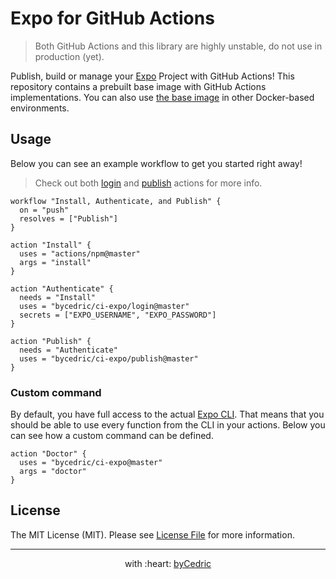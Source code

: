 # Expo for GitHub Actions

> Both GitHub Actions and this library are highly unstable, do not use in production (yet).

Publish, build or manage your [Expo](https://expo.io) Project with GitHub Actions!
This repository contains a prebuilt base image with GitHub Actions implementations.
You can also use [the base image](base) in other Docker-based environments.

## Usage

Below you can see an example workflow to get you started right away!

> Check out both [login](./login) and [publish](./publish) actions for more info.

```hcl
workflow "Install, Authenticate, and Publish" {
  on = "push"
  resolves = ["Publish"]
}

action "Install" {
  uses = "actions/npm@master"
  args = "install"
}

action "Authenticate" {
  needs = "Install"
  uses = "bycedric/ci-expo/login@master"
  secrets = ["EXPO_USERNAME", "EXPO_PASSWORD"]
}

action "Publish" {
  needs = "Authenticate"
  uses = "bycedric/ci-expo/publish@master"
}
```

### Custom command

By default, you have full access to the actual [Expo CLI](https://docs.expo.io/versions/latest/workflow/expo-cli).
That means that you should be able to use every function from the CLI in your actions.
Below you can see how a custom command can be defined.

```hcl
action "Doctor" {
  uses = "bycedric/ci-expo@master"
  args = "doctor"
}
```

## License

The MIT License (MIT). Please see [License File](LICENSE.md) for more information.

--- ---

<p align="center">
    with :heart: <a href="https://bycedric.com" target="_blank">byCedric</a>
</p>
